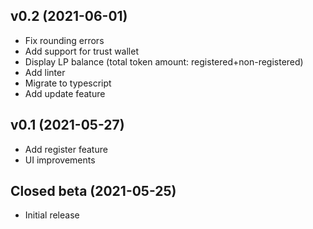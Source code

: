 ## v0.2 (2021-06-01)
- Fix rounding errors
- Add support for trust wallet
- Display LP balance (total token amount: registered+non-registered)
- Add linter
- Migrate to typescript
- Add update feature

## v0.1 (2021-05-27)
- Add register feature
- UI improvements

## Closed beta (2021-05-25)
- Initial release
